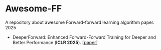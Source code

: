 # Awesome-FF
A repository about awesome Forward-forward learning algorithm paper. 
2025 
- DeeperForward: Enhanced Forward-Forward Training for Deeper and Better Performance (**ICLR 2025**). [[paper](https://openreview.net/pdf?id=kOYnXVQCtA)]

